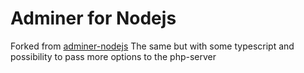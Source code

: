 # Adminer for Nodejs

Forked from [adminer-nodejs](https://github.com/dkyeremeh/node-adminer)
The same but with some typescript and possibility to pass more options to the php-server